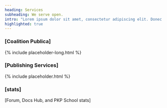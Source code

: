 ```yaml
---
heading: Services
subheading: We serve open.
intro: "Lorem ipsum dolor sit amet, consectetur adipiscing elit. Donec malesuada felis vel lacus pharetra, ultrices tristique ante rhoncus. Morbi at diam ut tellus tincidunt varius. Donec vulputate dictum velit ut sollicitudin. Ut dictum libero sem, at dapibus ipsum accumsan eget. Phasellus sit amet pellentesque odio."
highlighted: true
---
```


### [Coalition Publica]

{% include placeholder-long.html %}

### [Publishing Services]

{% include placeholder.html %}

### [stats]

[Forum, Docs Hub, and PKP School stats]
